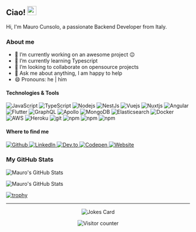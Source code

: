## Ciao! <img src="https://media.giphy.com/media/hvRJCLFzcasrR4ia7z/giphy.gif" width="25px">
<p>Hi, I'm Mauro Cunsolo, a passionate Backend Developer from Italy.</p>

### About me
- 🔭 I’m currently working on an awesome project :wink:
- 🌱 I’m currently learning Typescript
- 👯 I’m looking to collaborate on opensource projects
- 💬 Ask me about anything, I am happy to help
- 😄 Pronouns: he | him

#### Technologies & Tools
<p>
  <img alt="JavaScript" src="https://img.shields.io/badge/-JavaScript-F7DF1E?style=flat-square&logo=javascript&logoColor=black" />
  <img alt="TypeScript" src="https://img.shields.io/badge/-TypeScript-3178C6?style=flat-square&logo=typescript&logoColor=white" />
  <img alt="Nodejs" src="https://img.shields.io/badge/-Node.js-339933?style=flat-square&logo=node-dot-js&logoColor=white" />
  <img alt="NestJs" src="https://img.shields.io/badge/-NestJs-E0234E?style=flat-square&logo=nestjs&logoColor=white" />
  <img alt="Vuejs" src="https://img.shields.io/badge/-Vue.js-4FC08D?style=flat-square&logo=vue-dot-js&logoColor=white" />
  <img alt="Nuxtjs" src="https://img.shields.io/badge/-Nuxt.js-00C58E?style=flat-square&logo=nuxt-dot-js&logoColor=white" />
  <img alt="Angular" src="https://img.shields.io/badge/-Angular-DD0031?style=flat-square&logo=angular&logoColor=white" />
  <img alt="Flutter" src="https://img.shields.io/badge/-Flutter-02569B?style=flat-square&logo=flutter&logoColor=white" />
  <img alt="GraphQL" src="https://img.shields.io/badge/-GraphQL-E434AA?style=flat-square&logo=graphql&logoColor=white" />
  <img alt="Apollo" src="https://img.shields.io/badge/-Apollo%20GraphQL-311C87?style=flat-square&logo=apollo-graphql&logoColor=white" />
  <img alt="MongoDB" src="https://img.shields.io/badge/-MongoDB-47A248?style=flat-square&logo=mongodb&logoColor=white" />
  <img alt="Elasticsearch" src="https://img.shields.io/badge/-Elasticsearch-005571?style=flat-square&logo=elasticsearch&logoColor=white" />
  <img alt="Docker" src="https://img.shields.io/badge/-Docker-2496ED?style=flat-square&logo=docker&logoColor=white" />
  <img alt="AWS" src="https://img.shields.io/badge/-AWS-232F3E?style=flat-square&logo=amazon-aws&logoColor=white" />
  <img alt="Heroku" src="https://img.shields.io/badge/-Heroku-430098?style=flat-square&logo=heroku&logoColor=white" />
  <img alt="git" src="https://img.shields.io/badge/-Git-F05032?style=flat-square&logo=git&logoColor=white" />
  <img alt="npm" src="https://img.shields.io/badge/-NPM-CB3837?style=flat-square&logo=npm&logoColor=white" />
  <img alt="npm" src="https://img.shields.io/badge/-Visual%20Studio%20Code-007ACC?style=flat-square&logo=visual-studio-code&logoColor=white" />
  <img alt="npm" src="https://img.shields.io/badge/-Ubuntu-E95420?style=flat-square&logo=ubuntu&logoColor=white" />
</p>

#### Where to find me
<p>
  <a href="https://github.com/maku85" target="_blank">
    <img alt="Github" src="https://img.shields.io/badge/-GitHub-302f2f?style=for-the-badge&logo=github&logoColor=white" />
  </a>
  <a href="https://www.linkedin.com/in/mauro-cunsolo" target="_blank">
    <img alt="LinkedIn" src="https://img.shields.io/badge/-LinkedIn-056aae?&style=for-the-badge&logo=linkedin&logoColor=white" />
  </a>
  <a href="https://dev.to/maku85">
    <img alt="Dev.to" src="https://img.shields.io/badge/-Dev.to-000000?&style=for-the-badge&logo=dev-dot-to&logoColor=white">
  </a>
  <a href="https://codepen.io/maku85">
    <img alt="Codepen" src="https://img.shields.io/badge/-Codepen-000000?&style=for-the-badge&logo=codepen&logoColor=white">
  </a>
  <a href="https://www.maurocunsolo.com">
    <img alt="Website" src="https://img.shields.io/badge/-Website-c0372e?&style=for-the-badge&logo=website&logoColor=white">
  </a>
</p>

### My GitHub Stats

<p><img align="center" src="https://github-readme-stats.vercel.app/api/top-langs/?username=maku85" alt="Mauro's GitHub Stats" /></p>
<p><img src="https://github-readme-stats.vercel.app/api?username=maku85" alt="Mauro's GitHub Stats" /></p>

[![trophy](https://github-profile-trophy.vercel.app/?username=maku85)](https://github.com/ryo-ma/github-profile-trophy)


<!--
If you like what I do, maybe consider buying me a coffee/tea 🥺👉👈
<a href="https://www.buymeacoffee.com/maku85" target="_blank"><img src="https://cdn.buymeacoffee.com/buttons/v2/default-red.png" alt="Buy Me A Coffee" width="150" ></a>
-->

----
<p align="center"><img src="https://readme-jokes.vercel.app/api" alt="Jokes Card" /></p>
<p align="center"><img src="https://visitor-badge.glitch.me/badge?page_id=maku85.maku85" alt="Visitor counter" /></p>


<!--
**maku85/maku85** is a ✨ _special_ ✨ repository because its `README.md` (this file) appears on your GitHub profile.

Here are some ideas to get you started:

- 🔭 I’m currently working on ...
- 🌱 I’m currently learning ...
- 👯 I’m looking to collaborate on ...
- 🤔 I’m looking for help with ...
- 💬 Ask me about ...
- 📫 How to reach me: ...
- 😄 Pronouns: ...
- ⚡ Fun fact: ...
-->
